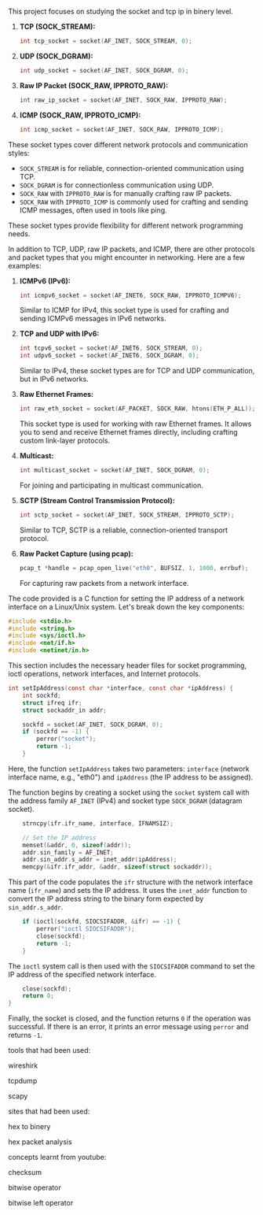 This project focuses on studying the socket and tcp ip in binery level.


1. **TCP (SOCK_STREAM):**
   ```c
   int tcp_socket = socket(AF_INET, SOCK_STREAM, 0);
   ```

2. **UDP (SOCK_DGRAM):**
   ```c
   int udp_socket = socket(AF_INET, SOCK_DGRAM, 0);
   ```

3. **Raw IP Packet (SOCK_RAW, IPPROTO_RAW):**
   ```c
   int raw_ip_socket = socket(AF_INET, SOCK_RAW, IPPROTO_RAW);
   ```

4. **ICMP (SOCK_RAW, IPPROTO_ICMP):**
   ```c
   int icmp_socket = socket(AF_INET, SOCK_RAW, IPPROTO_ICMP);
   ```

These socket types cover different network protocols and communication styles:

- `SOCK_STREAM` is for reliable, connection-oriented communication using TCP.
- `SOCK_DGRAM` is for connectionless communication using UDP.
- `SOCK_RAW` with `IPPROTO_RAW` is for manually crafting raw IP packets.
- `SOCK_RAW` with `IPPROTO_ICMP` is commonly used for crafting and sending ICMP messages, often used in tools like ping.

These socket types provide flexibility for different network programming needs.

In addition to TCP, UDP, raw IP packets, and ICMP, there are other protocols and packet types that you might encounter in networking. Here are a few examples:

1. **ICMPv6 (IPv6):**
   ```c
   int icmpv6_socket = socket(AF_INET6, SOCK_RAW, IPPROTO_ICMPV6);
   ```
   Similar to ICMP for IPv4, this socket type is used for crafting and sending ICMPv6 messages in IPv6 networks.

2. **TCP and UDP with IPv6:**
   ```c
   int tcpv6_socket = socket(AF_INET6, SOCK_STREAM, 0);
   int udpv6_socket = socket(AF_INET6, SOCK_DGRAM, 0);
   ```
   Similar to IPv4, these socket types are for TCP and UDP communication, but in IPv6 networks.

3. **Raw Ethernet Frames:**
   ```c
   int raw_eth_socket = socket(AF_PACKET, SOCK_RAW, htons(ETH_P_ALL));
   ```
   This socket type is used for working with raw Ethernet frames. It allows you to send and receive Ethernet frames directly, including crafting custom link-layer protocols.

4. **Multicast:**
   ```c
   int multicast_socket = socket(AF_INET, SOCK_DGRAM, 0);
   ```
   For joining and participating in multicast communication.

5. **SCTP (Stream Control Transmission Protocol):**
   ```c
   int sctp_socket = socket(AF_INET, SOCK_STREAM, IPPROTO_SCTP);
   ```
   Similar to TCP, SCTP is a reliable, connection-oriented transport protocol.

6. **Raw Packet Capture (using pcap):**
   ```c
   pcap_t *handle = pcap_open_live("eth0", BUFSIZ, 1, 1000, errbuf);
   ```
   For capturing raw packets from a network interface.








The code provided is a C function for setting the IP address of a network interface on a Linux/Unix system. Let's break down the key components:

```c
#include <stdio.h>
#include <string.h>
#include <sys/ioctl.h>
#include <net/if.h>
#include <netinet/in.h>
```

This section includes the necessary header files for socket programming, ioctl operations, network interfaces, and Internet protocols.

```c
int setIpAddress(const char *interface, const char *ipAddress) {
    int sockfd;
    struct ifreq ifr;
    struct sockaddr_in addr;

    sockfd = socket(AF_INET, SOCK_DGRAM, 0);
    if (sockfd == -1) {
        perror("socket");
        return -1;
    }
```

Here, the function `setIpAddress` takes two parameters: `interface` (network interface name, e.g., "eth0") and `ipAddress` (the IP address to be assigned).

The function begins by creating a socket using the `socket` system call with the address family `AF_INET` (IPv4) and socket type `SOCK_DGRAM` (datagram socket).

```c
    strncpy(ifr.ifr_name, interface, IFNAMSIZ);

    // Set the IP address
    memset(&addr, 0, sizeof(addr));
    addr.sin_family = AF_INET;
    addr.sin_addr.s_addr = inet_addr(ipAddress);
    memcpy(&ifr.ifr_addr, &addr, sizeof(struct sockaddr));
```

This part of the code populates the `ifr` structure with the network interface name (`ifr_name`) and sets the IP address. It uses the `inet_addr` function to convert the IP address string to the binary form expected by `sin_addr.s_addr`.

```c
    if (ioctl(sockfd, SIOCSIFADDR, &ifr) == -1) {
        perror("ioctl SIOCSIFADDR");
        close(sockfd);
        return -1;
    }
```

The `ioctl` system call is then used with the `SIOCSIFADDR` command to set the IP address of the specified network interface.

```c
    close(sockfd);
    return 0;
}
```

Finally, the socket is closed, and the function returns `0` if the operation was successful. If there is an error, it prints an error message using `perror` and returns `-1`.












tools that had been used: 

wireshirk 

tcpdump 

scapy

sites that had been used:

hex to binery

hex packet analysis

concepts learnt from youtube:

checksum 

bitwise operator

bitwise left operator

